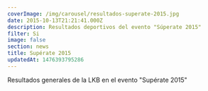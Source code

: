 ```yaml
---
coverImage: /img/carousel/resultados-superate-2015.jpg
date: 2015-10-13T21:21:41.000Z
description: Resultados deportivos del evento "Súperate 2015"
filter: Si
image: false
section: news
title: Supérate 2015
updatedAt: 1476393795286
---
```


Resultados generales de la LKB en el evento "Supérate 2015"


